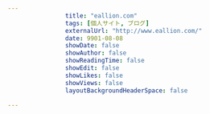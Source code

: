 ```yaml
---
                title: "eallion.com"
                tags: [個人サイト, ブログ]
                externalUrl: "http://www.eallion.com/"
                date: 9901-08-08
                showDate: false
                showAuthor: false
                showReadingTime: false
                showEdit: false
                showLikes: false
                showViews: false
                layoutBackgroundHeaderSpace: false
                
---
```


